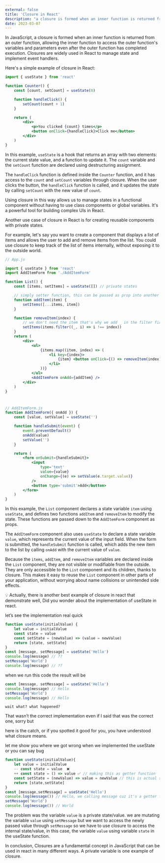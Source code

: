 ```yaml
---
external: false
title: 'Closure in React'
description: "a closure is formed when an inner function is returned from an outer function, allowing the inner function to access the outer function's variables and parameters even after the outer function has completed execution."
date: 2023-03-07
---
```


In JavaScript, a closure is formed when an inner function is returned from an outer function, allowing the inner function to access the outer function's variables and parameters even after the outer function has completed execution. Closures are widely used in React to manage state and implement event handlers.

Here's a simple example of closure in React:

```jsx
import { useState } from 'react'

function Counter() {
	const [count, setCount] = useState(0)

	function handleClick() {
		setCount(count + 1)
	}

	return (
		<div>
			<p>You clicked {count} times</p>
			<button onClick={handleClick}>Click me</button>
		</div>
	)
}
```

In this example, `useState` is a hook that returns an array with two elements: the current state value, and a function to update it. The `count` variable and the `setCount` function are declared using destructuring assignment.

The `handleClick` function is defined inside the `Counter` function, and it has access to the `count` and `setCount` variables through closure. When the user clicks the button, the `handleClick` function is called, and it updates the state by calling `setCount` with the new value of `count`.

Using closure in this way allows us to manage states in a functional component without having to use class components or global variables. It's a powerful tool for building complex UIs in React.

Another use case of closure in React is for creating reusable components with private states.

For example, let's say you want to create a component that displays a list of items and allows the user to add and remove items from the list. You could use closure to keep track of the list of items internally, without exposing it to the outside world.

```jsx
// App.js

import { useState } from 'react'
import AddItemForm from './AddItemForm'

function List() {
	const [items, setItems] = useState([]) // private states

	// simply setter function, this can be passed as prop into another component for modifying internal state without exposing the internal state values
	function addItem(item) {
		setItems([...items, item])
	}

	function removeItem(index) {
		// we don't need the item that's why we add _ in the filter first parameter.
		setItems(items.filter((_, i) => i !== index))
	}
	return (
		<div>
			<ul>
				{items.map((item, index) => (
					<li key={index}>
						{item} <button onClick={() => removeItem(index)}>Remove</button>
					</li>
				))}
			</ul>
			<AddItemForm onAdd={addItem} />
		</div>
	)
}
```

#

```jsx
// AddItemForm.js
function AddItemForm({ onAdd }) {
	const [value, setValue] = useState('')

	function handleSubmit(event) {
		event.preventDefault()
		onAdd(value)
		setValue('')
	}

	return (
		<form onSubmit={handleSubmit}>
			<input
				type='text'
				value={value}
				onChange={(e) => setValue(e.target.value)}
			/>
			<button type='submit'>Add</button>
		</form>
	)
}
```

In this example, the `List` component declares a state variable `item` using `useState`, and defines two functions `addItem` and `removeItem` to modify the state. These functions are passed down to the `AddItemForm` component as props.

The `AddItemForm` component also uses `useState` to declare a state variable `value`, which represents the current value of the input field. When the form is submitted, the `handleSubmit` function is called, which adds the new item to the list by calling `onAdd` with the current value of `value`.

Because the `items`, `addItem`, and `removeItem` variables are declared inside the `List` component, they are not visible or modifiable from the outside. They are only accessible to the `List` component and its children, thanks to closure. This makes it easy to reuse the `List` component in other parts of your application, without worrying about name collisions or unintended side effects.

<aside>
💡 Actually, there is another best example of closure in react that demonstrate well,             Did you wonder about the implementation of useState in react.

</aside>

let’s see the implementation real quick

```jsx
function useState(initialValue) {
	let value = initialValue
	const state = value
	const setState = (newValue) => (value = newValue)
	return [state, setState]
}
const [message, setMessage] = useState('Hello')
console.log(message) // ??
setMessage('World')
console.log(message) // ??
```

when we run this code the result will be

```jsx
const [message, setMessage] = useState('Hello')
console.log(message) // Hello
setMessage('World')
console.log(message) // Hello
```

`wait what? what happened?`

That wasn’t the correct implementation even if I said that was the correct one, sorry but

here is the catch, or if you spotted it good for you, you have understood what closure means.

let me show you where we got wrong when we implemented the useState or you can say bug

```jsx
function useState(initialValue){
	let value = initialValue
	-- const state = value  ❌
	++ const state = () => value ✅ // making this as getter function
	const setState = (newValue) => value = newValue // this is actual setter function
	return [state,setState]
}
const [message,setMessage] = useState('Hello')
console.log(message()) // Hello, we calling message cuz it's a getter function now
setMessage('World')
console.log(message()) // World
```

The problem was the variable `value` is a private state/value. we are mutating the variable `value` using `setMessage` but we want to access the newly passed value through `setMessage` so we have to use closure to access the internal state/value, in this case, the variable `value` using variable `state` in the useState function.

In conclusion, Closures are a fundamental concept in JavaScript that can be used in react in many different ways. A private variable is one example of closure.
